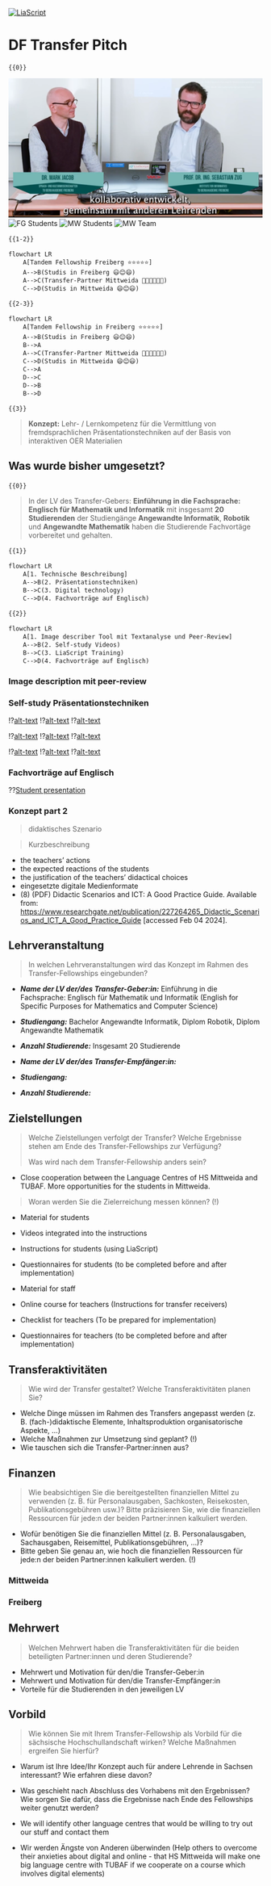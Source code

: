 <!--
author:   Mark Jacob, Marika Claus, Sebastian Zug
email:    your@email.com
version:  0.1.0
language: en
narrator: US English Female

comment:  A pitch for a Digital Fellows transfer project


import: https://raw.githubusercontent.com/liaScript/mermaid_template/master/README.md

link:     https://cdn.jsdelivr.net/chartist.js/latest/chartist.min.css

script:   https://cdn.jsdelivr.net/chartist.js/latest/chartist.min.js

-->

[![LiaScript](https://raw.githubusercontent.com/LiaScript/LiaScript/master/badges/course.svg)](https://liascript.github.io/course/?https://github.com/markjjacob/df-pitch-2024/blob/main/pitch.md)

# DF Transfer Pitch

    {{0}}
![FG Team](/img/Mark_Sebastian.png "Tandem Fellowship Freiberg ⭐⭐⭐⭐⭐")
![FG Students](/img/FG_Students.png "Wir haben davon profitiert 😃😊😄")
![MW Students](https://www.hs-mittweida.de/fileadmin/_processed_/2/8/csm_150507_AlexHaus1_DSC_3549_bea5_Gesicht_AS43kl_ad3c22edfe.jpg "Auch wir in Mittweida wollen davon profitieren! 😄😊😃")
![MW Team](https://www.institute.hs-mittweida.de/fileadmin/_processed_/e/c/csm_20230919-IMG_2907_996b83d15a.jpg "Wir auch 🧑‍🏫👩‍🏫👨‍🏫")

    {{1-2}}
```mermaid @mermaid
flowchart LR
    A[Tandem Fellowship Freiberg ⭐⭐⭐⭐⭐]
    A-->B(Studis in Freiberg 😃😊😄)
    A-->C(Transfer-Partner Mittweida 🧑‍🏫👩‍🏫👨‍🏫)
    C-->D(Studis in Mittweida 😄😊😃)
```

    {{2-3}}
```mermaid @mermaid
flowchart LR
    A[Tandem Fellowship in Freiberg ⭐⭐⭐⭐⭐]
    A-->B(Studis in Freiberg 😃😊😄)
    B-->A
    A-->C(Transfer-Partner Mittweida 🧑‍🏫👩‍🏫👨‍🏫)
    C-->D(Studis in Mittweida 😄😊😃)
    C-->A
    D-->C
    D-->B
    B-->D
```
    {{3}}
> **Konzept:** Lehr- / Lernkompetenz für die Vermittlung von fremdsprachlichen Präsentationstechniken auf der Basis von interaktiven OER Materialien

## Was wurde bisher umgesetzt?

    {{0}}
> In der LV des Transfer-Gebers: **Einführung in die Fachsprache: Englisch für Mathematik und Informatik** mit insgesamt **20 Studierenden** der Studiengänge **Angewandte Informatik**, **Robotik** und **Angewandte Mathematik** haben die Studierende Fachvortäge vorbereitet und gehalten.

    {{1}}
```mermaid @mermaid
flowchart LR
    A[1. Technische Beschreibung]
    A-->B(2. Präsentationstechniken)
    B-->C(3. Digital technology)
    C-->D(4. Fachvorträge auf Englisch)
```

    {{2}}
```mermaid @mermaid
flowchart LR
    A[1. Image describer Tool mit Textanalyse und Peer-Review]
    A-->B(2. Self-study Videos)
    B-->C(3. LiaScript Training)
    C-->D(4. Fachvorträge auf Englisch)
```

### Image description mit peer-review



### Self-study Präsentationstechniken

!?[alt-text](https://video.tu-freiberg.de/video/IEP-1-Introducing-yourself/4349372d9d69e2415729b1a3a2fab941 "Introducing yourself")
!?[alt-text](https://video.tu-freiberg.de/video/IEP-2-Introducing-your-topic/5978d19af08232dfa88c03cb7ad2a14f "Introducing your topic")
!?[alt-text](https://video.tu-freiberg.de/video/IEP-3-Synonyms/c2230053b26249e624c2476f8c7a409a "Synonyms")

!?[alt-text](https://video.tu-freiberg.de/video/IEP-4-Useful-phrases/3bebb19a2d1f9c8fa2a6c4d338134561 "Useful Phrases")
!?[alt-text](https://video.tu-freiberg.de/video/IEP-5-Nerves/89bf38bd9dc6eb725746648b05e67c75 "Nerves")
!?[alt-text](https://video.tu-freiberg.de/video/IEP-6-Non2Dverbal-communication-p1/d5b08cd5a5b7ffcd076acfcf29fa1b30 "Non-verbal communication 1")

!?[alt-text](https://video.tu-freiberg.de/video/IEP-6-Non2Dverbal-communication-p2/892ed954c1bb2fc53f5a6efaf97f0e4f "Non-verbal communication 2")
!?[alt-text](https://video.tu-freiberg.de/video/IEP-7-Conclusion/04a93eca656810677743ff2488fda44b "Conclusion")
!?[alt-text](https://video.tu-freiberg.de/video/IEP-8-Questions/e87b984068e6be6ac2d41d9941e133dd "Questions")



### Fachvorträge auf Englisch

??[Student presentation](https://liascript.github.io/course/?https://raw.githubusercontent.com/BerndSchmecka/lia-presentation/main/presentation.md#5)

### Konzept part 2

> didaktisches Szenario

> Kurzbeschreibung

- the teachers’ actions
- the expected reactions of the students
- the justification of the teachers’ didactical choices
- eingesetzte digitale Medienformate
- (8) (PDF) Didactic Scenarios and ICT: A Good Practice Guide. Available from: https://www.researchgate.net/publication/227264265_Didactic_Scenarios_and_ICT_A_Good_Practice_Guide [accessed Feb 04 2024].

## Lehrveranstaltung

> In welchen Lehrveranstaltungen wird das Konzept im Rahmen des Transfer-Fellowships eingebunden?

- ***Name der LV der/des Transfer-Geber:in:*** Einführung in die Fachsprache: Englisch für Mathematik und Informatik (English for Specific Purposes for Mathematics and Computer Science)

- ***Studiengang:*** Bachelor Angewandte Informatik, Diplom Robotik, Diplom Angewandte Mathematik

- ***Anzahl Studierende:*** Insgesamt 20 Studierende

- ***Name der LV der/des Transfer-Empfänger:in:***

- ***Studiengang:***

- ***Anzahl Studierende:***

## Zielstellungen

> Welche Zielstellungen verfolgt der Transfer? Welche Ergebnisse stehen am Ende des Transfer-Fellowships zur Verfügung?
>
> Was wird nach dem Transfer-Fellowship anders sein?

- Close cooperation between the Language Centres of HS Mittweida and TUBAF. More opportunities for the students in Mittweida. 

> Woran werden Sie die Zielerreichung messen können? (!)

 - Material for students

  - Videos integrated into the instructions
  - Instructions for students (using LiaScript)
  - Questionnaires for students (to be completed before and after implementation)

 - Material for staff

  - Online course for teachers (Instructions for transfer receivers)
  - Checklist for teachers (To be prepared for implementation)
  - Questionnaires for teachers (to be completed before and after implementation)

## Transferaktivitäten

> Wie wird der Transfer gestaltet? Welche Transferaktivitäten planen Sie?

- Welche Dinge müssen im Rahmen des Transfers angepasst werden (z. B. (fach-)didaktische Elemente, Inhaltsproduktion organisatorische Aspekte, …)
- Welche Maßnahmen zur Umsetzung sind geplant? (!)
- Wie tauschen sich die Transfer-Partner:innen aus?

## Finanzen

> Wie beabsichtigen Sie die bereitgestellten finanziellen Mittel zu verwenden (z. B. für Personalausgaben, Sachkosten, Reisekosten, Publikationsgebühren usw.)? Bitte präzisieren Sie, wie die finanziellen Ressourcen für jede:n der beiden Partner:innen kalkuliert werden.

- Wofür benötigen Sie die finanziellen Mittel (z. B. Personalausgaben, Sachausgaben, Reisemittel, Publikationsgebühren, …)?
- Bitte geben Sie genau an, wie hoch die finanziellen Ressourcen für jede:n der beiden Partner:innen kalkuliert werden. (!)

### Mittweida

### Freiberg

## Mehrwert

> Welchen Mehrwert haben die Transferaktivitäten für die beiden beteiligten Partner:innen und deren Studierende?

- Mehrwert und Motivation für den/die Transfer-Geber:in
- Mehrwert und Motivation für den/die Transfer-Empfänger:in
- Vorteile für die Studierenden in den jeweiligen LV

## Vorbild

> Wie können Sie mit Ihrem Transfer-Fellowship als Vorbild für die sächsische Hochschullandschaft wirken? Welche Maßnahmen ergreifen Sie hierfür?

- Warum ist Ihre Idee/Ihr Konzept auch für andere Lehrende in Sachsen interessant? Wie erfahren diese davon?
- Was geschieht nach Abschluss des Vorhabens mit den Ergebnissen? Wie sorgen Sie dafür, dass die Ergebnisse nach Ende des Fellowships weiter genutzt werden?

- We will identify other language centres that would be willing to try out our stuff and contact them


- Wir werden Ängste von Anderen überwinden (Help others to overcome their anxieties about digital and online - that HS Mittweida will make one big language centre with TUBAF if we cooperate on a course which involves digital elements)
